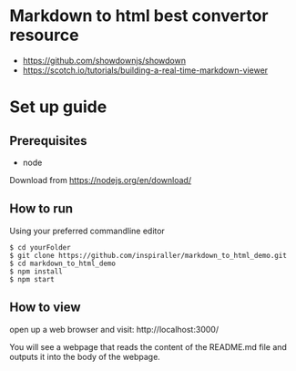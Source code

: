 # Markdown to html best convertor resource
- <https://github.com/showdownjs/showdown>
- <https://scotch.io/tutorials/building-a-real-time-markdown-viewer>

# Set up guide

## Prerequisites
- node

Download from <https://nodejs.org/en/download/>

## How to run
Using your preferred commandline editor
```shell
$ cd yourFolder
$ git clone https://github.com/inspiraller/markdown_to_html_demo.git
$ cd markdown_to_html_demo
$ npm install
$ npm start
```

## How to view
open up a web browser and visit:
http://localhost:3000/

You will see a webpage that reads the content of the README.md file and outputs it into the body of the webpage.
